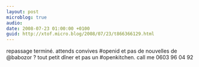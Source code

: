 ```yaml
---
layout: post
microblog: true
audio: 
date: 2008-07-23 01:00:00 +0100
guid: http://xtof.micro.blog/2008/07/23/t866366129.html
---
```

repassage terminé. attends convives #openid et pas de nouvelles de @babozor ? tout petit dîner et pas un #openkitchen. call me 0603 96 04 92
